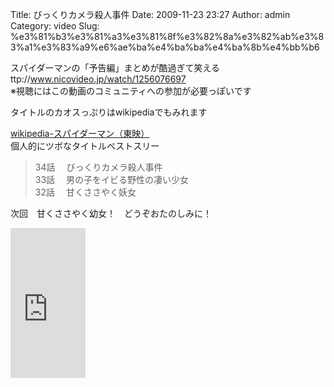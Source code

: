 Title: びっくりカメラ殺人事件
Date: 2009-11-23 23:27
Author: admin
Category: video
Slug: %e3%81%b3%e3%81%a3%e3%81%8f%e3%82%8a%e3%82%ab%e3%83%a1%e3%83%a9%e6%ae%ba%e4%ba%ba%e4%ba%8b%e4%bb%b6

スパイダーマンの「予告編」まとめが酷過ぎて笑える  
ttp://www.nicovideo.jp/watch/1256076697  
※視聴にはこの動画のコミュニティへの参加が必要っぽいです

<!--more-->  
タイトルのカオスっぷりはwikipediaでもみれます  

[wikipedia-スパイダーマン（東映）](http://ja.wikipedia.org/wiki/%E3%82%B9%E3%83%91%E3%82%A4%E3%83%80%E3%83%BC%E3%83%9E%E3%83%B3_(%E6%9D%B1%E6%98%A0))  
個人的にツボなタイトルベストスリー

> 34話 　びっくりカメラ殺人事件  
>  33話 　男の子をイビる野性の凄い少女  
>  32話 　甘くささやく妖女

次回　甘くささやく幼女！　どうぞおたのしみに！  
  
  

<iframe src="http://rcm-jp.amazon.co.jp/e/cm?lt1=_blank&amp;bc1=000000&amp;IS2=1&amp;bg1=FFFFFF&amp;fc1=000000&amp;lc1=0000FF&amp;t=cain03-22&amp;o=9&amp;p=8&amp;l=as1&amp;m=amazon&amp;f=ifr&amp;md=1X69VDGQCMF7Z30FM082&amp;asins=B00069BPDQ" style="width:120px;height:240px;" scrolling="no" marginwidth="0" marginheight="0" frameborder="0"></iframe>
